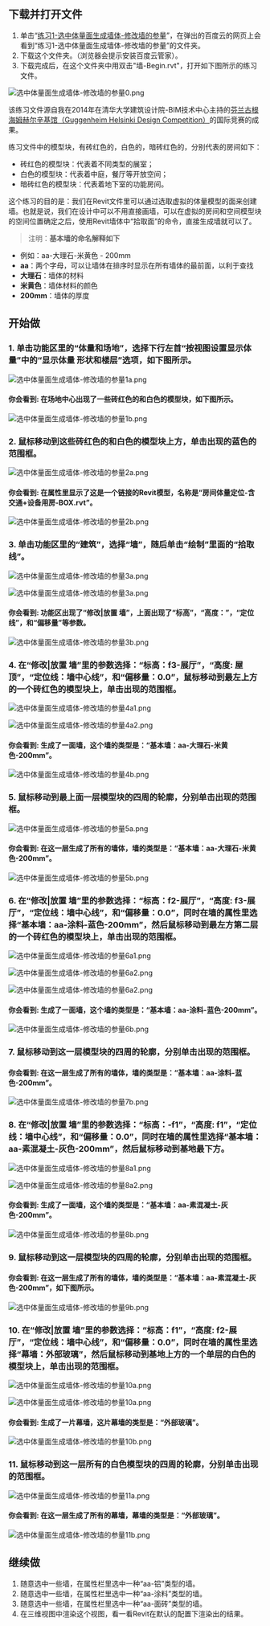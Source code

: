 ## 下载并打开文件

1. 单击“[练习1-选中体量面生成墙体-修改墙的参量](http://pan.baidu.com/s/1bov3apD)”，在弹出的百度云的网页上会看到“练习1-选中体量面生成墙体-修改墙的参量”的文件夹。
2. 下载这个文件夹。（浏览器会提示安装百度云管家）。
3. 下载完成后，在这个文件夹中用双击"墙-Begin.rvt"，打开如下图所示的练习文件。

![选中体量面生成墙体-修改墙的参量0.png](/images/选中体量面生成墙体-修改墙的参量/选中体量面生成墙体-修改墙的参量0.png)

该练习文件源自我在2014年在清华大学建筑设计院-BIM技术中心主持的[芬兰古根海姆赫尔辛基馆（Guggenheim Helsinki Design Competition）](http://designguggenheimhelsinki.org/)的国际竞赛的成果。

练习文件中的模型块，有砖红色的，白色的，暗砖红色的，分别代表的房间如下：

- 砖红色的模型块：代表着不同类型的展室；
- 白色的模型块：代表着中庭，餐厅等开放空间；
- 暗砖红色的模型块：代表着地下室的功能房间。


这个练习的目的是：我们在Revit文件里可以通过选取虚拟的体量模型的面来创建墙。也就是说，我们在设计中可以不用直接画墙，可以在虚拟的房间和空间模型块的空间位置确定之后，使用Revit墙体中“拾取面”的命令，直接生成墙就可以了。

> 注明：**基本墙的命名解释如下**
> 
- 例如：aa-大理石-米黄色 - 200mm
- **aa**：两个字母，可以让墙体在排序时显示在所有墙体的最前面，以利于查找
- **大理石**：墙体的材料
- **米黄色**：墙体材料的颜色
- **200mm**：墙体的厚度

## 开始做

### 1. 单击功能区里的“体量和场地”，选择下行左首“按视图设置显示体量”中的“显示体量 形状和楼层”选项，如下图所示。

![选中体量面生成墙体-修改墙的参量1a.png](/images/选中体量面生成墙体-修改墙的参量/选中体量面生成墙体-修改墙的参量1a.png)

#### 你会看到: 在场地中心出现了一些砖红色的和白色的模型块，如下图所示。

![选中体量面生成墙体-修改墙的参量1b.png](/images/选中体量面生成墙体-修改墙的参量/选中体量面生成墙体-修改墙的参量1b.png)

### 2. 鼠标移动到这些砖红色的和白色的模型块上方，单击出现的蓝色的范围框。

![选中体量面生成墙体-修改墙的参量2a.png](/images/选中体量面生成墙体-修改墙的参量/选中体量面生成墙体-修改墙的参量2a.png)

####  你会看到: 在属性里显示了这是一个链接的Revit模型，名称是“房间体量定位-含交通+设备用房-BOX.rvt”。

![选中体量面生成墙体-修改墙的参量2b.png](/images/选中体量面生成墙体-修改墙的参量/选中体量面生成墙体-修改墙的参量2b.png)

### 3. 单击功能区里的“建筑”，选择“墙”，随后单击“绘制”里面的“拾取线”。

![选中体量面生成墙体-修改墙的参量3a.png](/images/选中体量面生成墙体-修改墙的参量/选中体量面生成墙体-修改墙的参量3a1.png)

![选中体量面生成墙体-修改墙的参量3a.png](/images/选中体量面生成墙体-修改墙的参量/选中体量面生成墙体-修改墙的参量3a2.png)

#### 你会看到: 功能区出现了“修改|放置 墙”，上面出现了“标高”，“高度：”，“定位线”，和“偏移量”等参数。

![选中体量面生成墙体-修改墙的参量3b.png](/images/选中体量面生成墙体-修改墙的参量/选中体量面生成墙体-修改墙的参量3b.png)

### 4. 在“修改|放置 墙”里的参数选择：“标高：f3-展厅”，“高度: 屋顶”，“定位线：墙中心线”，和“偏移量：0.0”，鼠标移动到最左上方的一个砖红色的模型块上，单击出现的范围框。

![选中体量面生成墙体-修改墙的参量4a1.png](/images/选中体量面生成墙体-修改墙的参量/选中体量面生成墙体-修改墙的参量4a1.png)

![选中体量面生成墙体-修改墙的参量4a2.png](/images/选中体量面生成墙体-修改墙的参量/选中体量面生成墙体-修改墙的参量4a2.png)

#### 你会看到: 生成了一面墙，这个墙的类型是：“基本墙：aa-大理石-米黄色-200mm”。

![选中体量面生成墙体-修改墙的参量4b.png](/images/选中体量面生成墙体-修改墙的参量/选中体量面生成墙体-修改墙的参量4b.png)

### 5. 鼠标移动到最上面一层模型块的四周的轮廓，分别单击出现的范围框。

![选中体量面生成墙体-修改墙的参量5a.png](/images/选中体量面生成墙体-修改墙的参量/选中体量面生成墙体-修改墙的参量5a.png)

####  你会看到: 在这一层生成了所有的墙体，墙的类型是：“基本墙：aa-大理石-米黄色-200mm”。

![选中体量面生成墙体-修改墙的参量5b.png](/images/选中体量面生成墙体-修改墙的参量/选中体量面生成墙体-修改墙的参量5b.png)

### 6. 在“修改|放置 墙”里的参数选择：“标高：f2-展厅”，“高度: f3-展厅”，“定位线：墙中心线”，和“偏移量：0.0”，同时在墙的属性里选择“基本墙：aa-涂料-蓝色-200mm”，然后鼠标移动到最左方第二层的一个砖红色的模型块上，单击出现的范围框。

![选中体量面生成墙体-修改墙的参量6a1.png](/images/选中体量面生成墙体-修改墙的参量/选中体量面生成墙体-修改墙的参量6a1.png)

![选中体量面生成墙体-修改墙的参量6a2.png](/images/选中体量面生成墙体-修改墙的参量/选中体量面生成墙体-修改墙的参量6a2.png)

![选中体量面生成墙体-修改墙的参量6a2.png](/images/选中体量面生成墙体-修改墙的参量/选中体量面生成墙体-修改墙的参量6a3.png)

#### 你会看到: 生成了一面墙，这个墙的类型是：“基本墙：aa-涂料-蓝色-200mm”。

![选中体量面生成墙体-修改墙的参量6b.png](/images/选中体量面生成墙体-修改墙的参量/选中体量面生成墙体-修改墙的参量6b.png)

### 7. 鼠标移动到这一层模型块的四周的轮廓，分别单击出现的范围框。

#### 你会看到: 在这一层生成了所有的墙体，墙的类型是：“基本墙：aa-涂料-蓝色-200mm”。

![选中体量面生成墙体-修改墙的参量7b.png](/images/选中体量面生成墙体-修改墙的参量/选中体量面生成墙体-修改墙的参量7b.png)

### 8. 在“修改|放置 墙”里的参数选择：“标高：-f1”，“高度: f1”，“定位线：墙中心线”，和“偏移量：0.0”，同时在墙的属性里选择“基本墙：aa-素混凝土-灰色-200mm”，然后鼠标移动到基地最下方。

![选中体量面生成墙体-修改墙的参量8a1.png](/images/选中体量面生成墙体-修改墙的参量/选中体量面生成墙体-修改墙的参量8a1.png)

![选中体量面生成墙体-修改墙的参量8a2.png](/images/选中体量面生成墙体-修改墙的参量/选中体量面生成墙体-修改墙的参量8a2.png)

####  你会看到: 生成了一面墙，这个墙的类型是：“基本墙：aa-素混凝土-灰色-200mm”。

![选中体量面生成墙体-修改墙的参量8b.png](/images/选中体量面生成墙体-修改墙的参量/选中体量面生成墙体-修改墙的参量8b.png)

### 9. 鼠标移动到这一层模型块的四周的轮廓，分别单击出现的范围框。

#### 你会看到: 在这一层生成了所有的墙体，墙的类型是：“基本墙：aa-素混凝土-灰色-200mm”，如下图所示。

![选中体量面生成墙体-修改墙的参量9b.png](/images/选中体量面生成墙体-修改墙的参量/选中体量面生成墙体-修改墙的参量9b.png)

### 10. 在“修改|放置 墙”里的参数选择：“标高：f1”，“高度: f2-展厅”，“定位线：墙中心线”，和“偏移量：0.0”，同时在墙的属性里选择“幕墙：外部玻璃”，然后鼠标移动到基地上方的一个单层的白色的模型块上，单击出现的范围框。

![选中体量面生成墙体-修改墙的参量10a.png](/images/选中体量面生成墙体-修改墙的参量/选中体量面生成墙体-修改墙的参量10a1.png)

![选中体量面生成墙体-修改墙的参量10a.png](/images/选中体量面生成墙体-修改墙的参量/选中体量面生成墙体-修改墙的参量10a2.png)

#### 你会看到: 生成了一片幕墙，这片幕墙的类型是：“外部玻璃”。

![选中体量面生成墙体-修改墙的参量10b.png](/images/选中体量面生成墙体-修改墙的参量/选中体量面生成墙体-修改墙的参量10b.png)

### 11. 鼠标移动到这一层所有的白色模型块的四周的轮廓，分别单击出现的范围框。

![选中体量面生成墙体-修改墙的参量11a.png](/images/选中体量面生成墙体-修改墙的参量/选中体量面生成墙体-修改墙的参量11a.png)

#### 你会看到: 在这一层生成了所有的幕墙，幕墙的类型是：“外部玻璃”。

![选中体量面生成墙体-修改墙的参量11b.png](/images/选中体量面生成墙体-修改墙的参量/选中体量面生成墙体-修改墙的参量11b.png)

## 继续做

1. 随意选中一些墙，在属性栏里选中一种“aa-铝”类型的墙。
2. 随意选中一些墙，在属性栏里选中一种“aa-涂料”类型的墙。
3. 随意选中一些墙，在属性栏里选中一种“aa-面砖”类型的墙。
4. 在三维视图中渲染这个视图，看一看Revit在默认的配置下渲染出的结果。